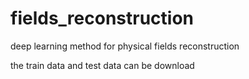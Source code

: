 # fields_reconstruction

deep learning method for physical fields reconstruction 

the train data and test data can be download
